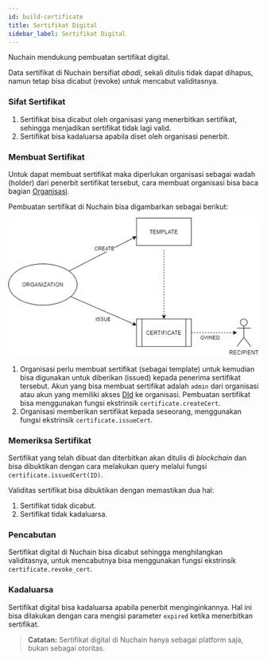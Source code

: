 ```yaml
---
id: build-certificate
title: Sertifikat Digital
sidebar_label: Sertifikat Digital
---
```


Nuchain mendukung pembuatan sertifikat digital.

Data sertifikat di Nuchain bersifiat _abadi_, sekali ditulis tidak dapat dihapus, namun tetap bisa 
dicabut (revoke) untuk mencabut validitasnya.

### Sifat Sertifikat

1. Sertifikat bisa dicabut oleh organisasi yang menerbitkan sertifikat, sehingga menjadikan sertifikat tidak lagi valid.
2. Sertifikat bisa kadaluarsa apabila diset oleh organisasi penerbit.

### Membuat Sertifikat

Untuk dapat membuat sertifikat maka diperlukan organisasi sebagai wadah (holder) dari penerbit sertifikat tersebut, 
cara membuat organisasi bisa baca bagian [Organisasi](build-organization.md).

Pembuatan sertifikat di Nuchain bisa digambarkan sebagai berikut:

![Nuchain Certificate](/img/nuchain-certificate.png)

1. Organisasi perlu membuat sertifikat (sebagai template) untuk kemudian bisa digunakan untuk diberikan (issued)
kepada penerima sertifikat tersebut. Akun yang bisa membuat sertifikat adalah `admin` dari organisasi atau akun yang memiliki akses [DId](build-did.md) ke organisasi. Pembuatan sertifikat bisa menggunakan fungsi ekstrinsik `certificate.createCert`.
2. Organisasi memberikan sertifikat kepada seseorang, menggunakan fungsi ekstrinsik `certificate.issueCert`.


### Memeriksa Sertifikat

Sertifikat yang telah dibuat dan diterbitkan akan ditulis di _blockchain_ dan bisa dibuktikan dengan cara melakukan query melalui fungsi `certificate.issuedCert(ID)`.

Validitas sertifikat bisa dibuktikan dengan memastikan dua hal:

1. Sertifikat tidak dicabut.
2. Sertifikat tidak kadaluarsa.

### Pencabutan

Sertifikat digital di Nuchain bisa dicabut sehingga menghilangkan validitasnya, untuk mencabutnya bisa menggunakan fungsi ekstrinsik `certificate.revoke_cert`.

### Kadaluarsa

Sertifikat digital bisa kadaluarsa apabila penerbit menginginkannya. Hal ini bisa dilakukan dengan cara mengisi parameter `expired` ketika menerbitkan sertifikat.

> **Catatan:** Sertifikat digital di Nuchain hanya sebagai platform saja, bukan sebagai otoritas.

